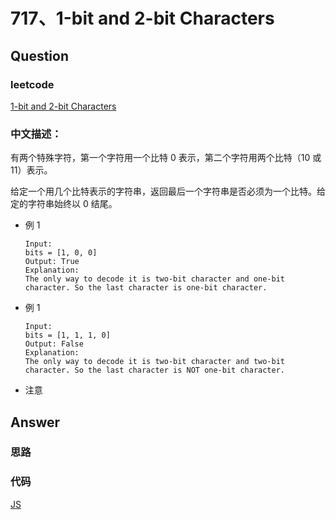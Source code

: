 # 717、1-bit and 2-bit Characters

## Question

### leetcode

[1-bit and 2-bit Characters](https://leetcode.com/problems/1-bit-and-2-bit-characters/description/)

### 中文描述：

有两个特殊字符，第一个字符用一个比特 0 表示，第二个字符用两个比特（10 或 11）表示。

给定一个用几个比特表示的字符串，返回最后一个字符串是否必须为一个比特。给定的字符串始终以 0 结尾。

* 例 1

  ```
  Input:
  bits = [1, 0, 0]
  Output: True
  Explanation:
  The only way to decode it is two-bit character and one-bit character. So the last character is one-bit character.
  ```

* 例 1

  ```
  Input:
  bits = [1, 1, 1, 0]
  Output: False
  Explanation:
  The only way to decode it is two-bit character and two-bit character. So the last character is NOT one-bit character.
  ```

* 注意

## Answer

### 思路

### 代码

[JS]()

```

```
